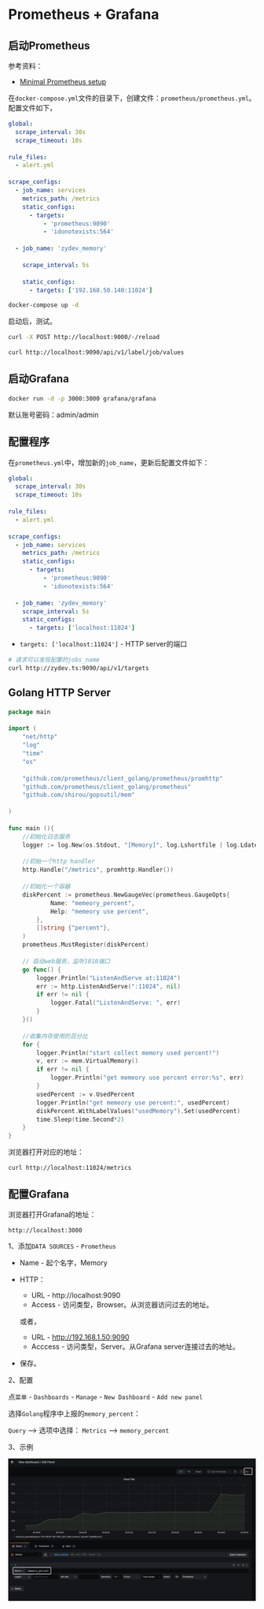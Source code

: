 # Prometheus + Grafana

## 启动Prometheus


参考资料：

- [Minimal Prometheus setup](https://dev.to/ablx/minimal-prometheus-setup-with-docker-compose-56mp)


在`docker-compose.yml`文件的目录下，创建文件：`prometheus/prometheus.yml`。配置文件如下，

```yaml
global:
  scrape_interval: 30s
  scrape_timeout: 10s

rule_files:
  - alert.yml

scrape_configs:
  - job_name: services
    metrics_path: /metrics
    static_configs:
      - targets:
          - 'prometheus:9090'
          - 'idonotexists:564'

  - job_name: 'zydev_memory'

    scrape_interval: 5s

    static_configs:
      - targets: ['192.168.50.140:11024']
```


```bash
docker-compose up -d
```

启动后，测试。

```bash
curl -X POST http://localhost:9000/-/reload
```


```bash
curl http://localhost:9090/api/v1/label/job/values
```


## 启动Grafana


```bash
docker run -d -p 3000:3000 grafana/grafana
```

默认账号密码：admin/admin


## 配置程序

在`prometheus.yml`中，增加新的`job_name`，更新后配置文件如下：


```yaml
global:
  scrape_interval: 30s
  scrape_timeout: 10s

rule_files:
  - alert.yml

scrape_configs:
  - job_name: services
    metrics_path: /metrics
    static_configs:
      - targets:
          - 'prometheus:9090'
          - 'idonotexists:564'

  - job_name: 'zydev_memory'
    scrape_interval: 5s
    static_configs:
      - targets: ['localhost:11024']
```

- `targets: ['localhost:11024']` - HTTP server的端口


```bash
# 请求可以发现配置的jobs_name
curl http://zydev.ts:9090/api/v1/targets
```

## Golang HTTP Server

```go
package main

import (
    "net/http"
    "log"
    "time"
    "os"

    "github.com/prometheus/client_golang/prometheus/promhttp"
    "github.com/prometheus/client_golang/prometheus"
    "github.com/shirou/gopsutil/mem"

)

func main (){
    //初始化日志服务
    logger := log.New(os.Stdout, "[Memory]", log.Lshortfile | log.Ldate | log.Ltime)

    //初始一个http handler
    http.Handle("/metrics", promhttp.Handler())

    //初始化一个容器
    diskPercent := prometheus.NewGaugeVec(prometheus.GaugeOpts{
            Name: "memeory_percent",
            Help: "memeory use percent",
        },
        []string {"percent"},
    )
    prometheus.MustRegister(diskPercent)

    // 启动web服务，监听1010端口
    go func() {
        logger.Println("ListenAndServe at:11024")
        err := http.ListenAndServe(":11024", nil)
        if err != nil {
            logger.Fatal("ListenAndServe: ", err)
        }
    }()

    //收集内存使用的百分比
    for {
        logger.Println("start collect memory used percent!")
        v, err := mem.VirtualMemory()
        if err != nil {
            logger.Println("get memeory use percent error:%s", err)
        }
        usedPercent := v.UsedPercent
        logger.Println("get memeory use percent:", usedPercent)
        diskPercent.WithLabelValues("usedMemory").Set(usedPercent)
        time.Sleep(time.Second*2)
    }
}
```

浏览器打开对应的地址：

```
curl http://localhost:11024/metrics
```

## 配置Grafana

浏览器打开Grafana的地址：

```
http://localhost:3000
```

1、添加`DATA SOURCES` - `Prometheus`

- Name - 起个名字，Memory

- HTTP：

    * URL - http://localhost:9090
    * Access - 访问类型，Browser。从浏览器访问过去的地址。

    或者，

    * URL - http://192.168.1.50:9090
    * Acccess - 访问类型，Server。从Grafana server连接过去的地址。

- 保存。


2、配置

点`菜单` - `Dashboards` - `Manage` - `New Dashboard` - `Add new panel`


选择`Golang`程序中上报的`memory_percent`：

`Query` --> 选项中选择： `Metrics` --> `memory_percent`


3、示例

![Prometheus+Grafana](./prometheus_grafana_demo.jpg)